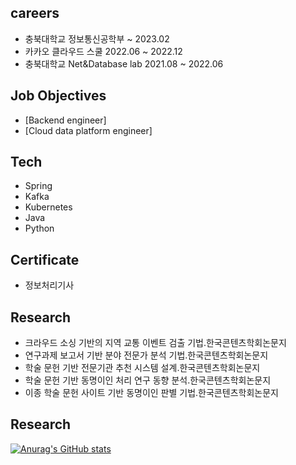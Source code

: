 ## careers
- 충북대학교 정보통신공학부 ~ 2023.02
- 카카오 클라우드 스쿨 2022.06 ~ 2022.12
- 충북대학교 Net&Database lab 2021.08 ~ 2022.06

## Job Objectives
- [Backend engineer]
- [Cloud data platform engineer]

## Tech
- Spring
- Kafka
- Kubernetes
- Java
- Python

## Certificate
- 정보처리기사

## Research
- 크라우드 소싱 기반의 지역 교통 이벤트 검출 기법.한국콘텐츠학회논문지
- 연구과제 보고서 기반 분야 전문가 분석 기법.한국콘텐츠학회논문지
- 학술 문헌 기반 전문기관 추천 시스템 설계.한국콘텐츠학회논문지
- 학술 문헌 기반 동명이인 처리 연구 동향 분석.한국콘텐츠학회논문지
- 이종 학술 문헌 사이트 기반 동명이인 판별 기법.한국콘텐츠학회논문지



## Research

[![Anurag's GitHub stats](https://github-readme-stats.vercel.app/api?username=kjh1997)](https://github.com/kjh1997/github-readme-stats)

